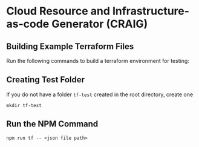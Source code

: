 # Cloud Resource and Infrastructure-as-code Generator (CRAIG)

## Building Example Terraform Files

Run the following commands to build a terraform environment for testing:

## Creating Test Folder

If you do not have a folder `tf-test` created in the root directory, create one

```shell
mkdir tf-test
```

## Run the NPM Command

```shell
npm run tf -- <json file path>
```
